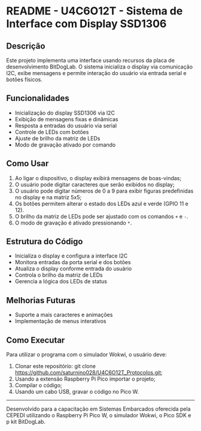 # README - U4C6O12T - Sistema de Interface com Display SSD1306

## Descrição
Este projeto implementa uma interface usando recursos da placa de desenvolvimento BitDogLab. 
O sistema inicializa o display via comunicação I2C, exibe mensagens e permite interação do usuário via entrada serial e botões físicos.

## Funcionalidades
- Inicialização do display SSD1306 via I2C
- Exibição de mensagens fixas e dinâmicas
- Resposta a entradas do usuário via serial
- Controle de LEDs com botões
- Ajuste de brilho da matriz de LEDs
- Modo de gravação ativado por comando

## Como Usar
1. Ao ligar o dispositivo, o display exibirá mensagens de boas-vindas;
2. O usuário pode digitar caracteres que serão exibidos no display;
3. O usuário pode digitar números de 0 a 9 para exibir figuras predefinidas no display e na matriz 5x5;
5. Os botões permitem alterar o estado dos LEDs azul e verde (GPIO 11 e 12).
6. O brilho da matriz de LEDs pode ser ajustado com os comandos `+` e `-`.
7. O modo de gravação é ativado pressionando `*`.

## Estrutura do Código
- Inicializa o display e configura a interface I2C
- Monitora entradas da porta serial e dos botões
- Atualiza o display conforme entrada do usuário
- Controla o brilho da matriz de LEDs
- Gerencia a lógica dos LEDs de status

## Melhorias Futuras
- Suporte a mais caracteres e animações
- Implementação de menus interativos

## Como Executar

Para utilizar o programa com o simulador Wokwi, o usuário deve:

1. Clonar este repositório: git clone https://github.com/saturnino028/U4C6O12T_Protocolos.git;
2. Usando a extensão Raspberry Pi Pico importar o projeto;
3. Compilar o código;
4. Usando um cabo USB, gravar o código no Pico W.

---
Desenvolvido para a capacitação em Sistemas Embarcados oferecida pela CEPEDI utilizando o Raspberry Pi Pico W, o simulador Wokwi, o Pico SDK e p kit BitDogLab.
